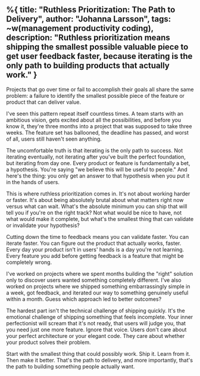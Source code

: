 %{
  title: "Ruthless Prioritization: The Path to Delivery",
  author: "Johanna Larsson",
  tags: ~w(management productivity coding),
  description: "Ruthless prioritization means shipping the smallest possible valuable piece to get user feedback faster, because iterating is the only path to building products that actually work."
}
---

Projects that go over time or fail to accomplish their goals all share the same problem: a failure to identify the smallest possible piece of the feature or product that can deliver value.

I've seen this pattern repeat itself countless times. A team starts with an ambitious vision, gets excited about all the possibilities, and before you know it, they're three months into a project that was supposed to take three weeks. The feature set has ballooned, the deadline has passed, and worst of all, users still haven't seen anything.

The uncomfortable truth is that iterating is the only path to success. Not iterating eventually, not iterating after you've built the perfect foundation, but iterating from day one. Every product or feature is fundamentally a bet, a hypothesis. You're saying "we believe this will be useful to people." And here's the thing: you only get an answer to that hypothesis when you put it in the hands of users.

This is where ruthless prioritization comes in. It's not about working harder or faster. It's about being absolutely brutal about what matters right now versus what can wait. What's the absolute minimum you can ship that will tell you if you're on the right track? Not what would be nice to have, not what would make it complete, but what's the smallest thing that can validate or invalidate your hypothesis?

Cutting down the time to feedback means you can validate faster. You can iterate faster. You can figure out the product that actually works, faster. Every day your product isn't in users' hands is a day you're not learning. Every feature you add before getting feedback is a feature that might be completely wrong.

I've worked on projects where we spent months building the "right" solution only to discover users wanted something completely different. I've also worked on projects where we shipped something embarrassingly simple in a week, got feedback, and iterated our way to something genuinely useful within a month. Guess which approach led to better outcomes?

The hardest part isn't the technical challenge of shipping quickly. It's the emotional challenge of shipping something that feels incomplete. Your inner perfectionist will scream that it's not ready, that users will judge you, that you need just one more feature. Ignore that voice. Users don't care about your perfect architecture or your elegant code. They care about whether your product solves their problem.

Start with the smallest thing that could possibly work. Ship it. Learn from it. Then make it better. That's the path to delivery, and more importantly, that's the path to building something people actually want.
